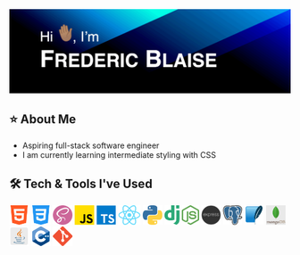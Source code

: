 <img src="images/animated-github-banner.gif" alt="Hi, I'm Frederic Blaise.">

## ⭐️ About Me
- Aspiring full-stack software engineer
- I am currently learning intermediate styling with CSS

## 🛠️ Tech & Tools I've Used
<p>
  <img src="images/html-logo.png" alt="html" height="35px">
  <img src="images/css-logo.png" alt="css" height="35px">
  <img src="images/sass-logo.png" alt="sass" height="35px">
  <img src="images/javascript-logo.png" alt="javascript" height="35px">
  <img src="images/typescript-logo.png" alt="typescript" height="35px">
  <img src="images/react-logo.png" alt="react" height="35px">
  <img src="images/python-logo.png" alt="python" height="35px">
  <img src="images/django-logo.png" alt="django" height="35px">
  <img src="images/node-logo.png" alt="node" height="35px">
  <img src="images/express-logo.png" alt="express" height="35px">
  <img src="images/postgresql-logo.png" alt="postgreSQL" height="35px">
  <img src="images/sqlite-logo.png" alt="sqlite" height="35px">
  <img src="images/mongodb-logo.png" alt="mongodb" height="35px">
  <img src="images/java-logo.png" alt="java" height="35px">
  <img src="images/cpp-logo.png" alt="c plus plus" height="35px">
  <img src="images/git-logo.png" alt="git" height="35px">
</p>
